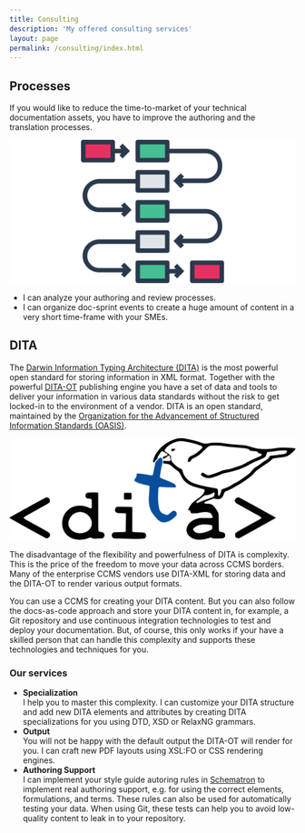 ```yaml
---
title: Consulting
description: 'My offered consulting services'
layout: page
permalink: /consulting/index.html
---
```


## Processes

If you would like to reduce the time-to-market of your technical documentation assets, you have to improve the authoring and the translation processes.

![Processes](../assets/images/processes.svg)

* I can analyze your authoring and review processes.
* I can organize doc-sprint events to create a huge amount of content in a very short time-frame with your SMEs.


## DITA

The [Darwin Information Typing Architecture (DITA)](https://www.oxygenxml.com/dita/1.3/specs/) is the most powerful open standard for storing information in XML format. Together with the powerful [DITA-OT](https://www.dita-ot.org/) publishing engine you have a set of data and tools to deliver your information in various data standards without the risk to get locked-in to the environment of a vendor. DITA is an open standard, maintained by the [Organization for the Advancement of Structured Information Standards (OASIS)](https://www.oasis-open.org/).

![DITA logo](../assets/images/dita.svg)

The disadvantage of the flexibility and powerfulness of DITA is complexity. This is the price of the freedom to move your data across CCMS borders. Many of the enterprise CCMS vendors use DITA-XML for storing data and the DITA-OT to render various output formats.

You can use a CCMS for creating your DITA content. But you can also follow the docs-as-code approach and store your DITA content in, for example, a Git repository and use continuous integration technologies to test and deploy your documentation. But, of course, this only works if your have a skilled person that can handle this complexity and supports these technologies and techniques for you.

### Our services

- **Specialization**  
    I help you to master this complexity. I can customize your DITA structure and add new DITA elements and attributes by creating DITA specializations for you using DTD, XSD or RelaxNG grammars.
- **Output**  
    You will not be happy with the default output the DITA-OT will render for you. I can craft new PDF layouts using XSL:FO or CSS rendering engines.
- **Authoring Support**  
    I can implement your style guide autoring rules in [Schematron](https://schematron.com/) to implement real authoring support, e.g. for using the correct elements, formulations, and terms. These rules can also be used for automatically testing your data. When using Git, these tests can help you to avoid low-quality content to leak in to your repository. 